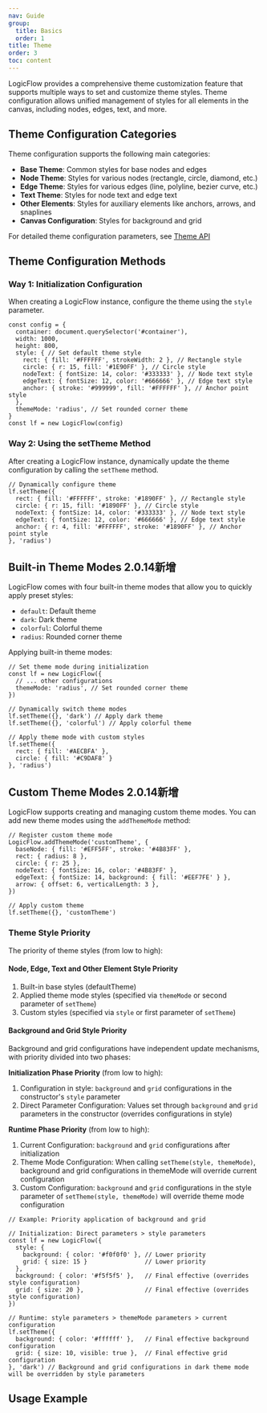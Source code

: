 ```yaml
---
nav: Guide
group:
  title: Basics
  order: 1
title: Theme
order: 3
toc: content
---
```


LogicFlow provides a comprehensive theme customization feature that supports multiple ways to set and customize theme styles. Theme configuration allows unified management of styles for all elements in the canvas, including nodes, edges, text, and more.

## Theme Configuration Categories

Theme configuration supports the following main categories:

- **Base Theme**: Common styles for base nodes and edges
- **Node Theme**: Styles for various nodes (rectangle, circle, diamond, etc.)
- **Edge Theme**: Styles for various edges (line, polyline, bezier curve, etc.)
- **Text Theme**: Styles for node text and edge text
- **Other Elements**: Styles for auxiliary elements like anchors, arrows, and snaplines
- **Canvas Configuration**: Styles for background and grid

For detailed theme configuration parameters, see [Theme API](../../api/theme.en.md)

## Theme Configuration Methods

### Way 1: Initialization Configuration

When creating a LogicFlow instance, configure the theme using the `style` parameter.

```tsx | pure
const config = {
  container: document.querySelector('#container'),
  width: 1000,
  height: 800,
  style: { // Set default theme style
    rect: { fill: '#FFFFFF', strokeWidth: 2 }, // Rectangle style
    circle: { r: 15, fill: '#1E90FF' }, // Circle style
    nodeText: { fontSize: 14, color: '#333333' }, // Node text style
    edgeText: { fontSize: 12, color: '#666666' }, // Edge text style
    anchor: { stroke: '#999999', fill: '#FFFFFF' }, // Anchor point style
  },
  themeMode: 'radius', // Set rounded corner theme
}
const lf = new LogicFlow(config)
```

### Way 2: Using the setTheme Method

After creating a LogicFlow instance, dynamically update the theme configuration by calling the `setTheme` method.

```tsx | pure
// Dynamically configure theme
lf.setTheme({
  rect: { fill: '#FFFFFF', stroke: '#1890FF' }, // Rectangle style
  circle: { r: 15, fill: '#1890FF' }, // Circle style
  nodeText: { fontSize: 14, color: '#333333' }, // Node text style
  edgeText: { fontSize: 12, color: '#666666' }, // Edge text style
  anchor: { r: 4, fill: '#FFFFFF', stroke: '#1890FF' }, // Anchor point style
}, 'radius')
```

## Built-in Theme Modes <Badge>2.0.14新增</Badge>

LogicFlow comes with four built-in theme modes that allow you to quickly apply preset styles:

- `default`: Default theme
- `dark`: Dark theme
- `colorful`: Colorful theme
- `radius`: Rounded corner theme

Applying built-in theme modes:

```tsx | pure
// Set theme mode during initialization
const lf = new LogicFlow({
  // ... other configurations
  themeMode: 'radius', // Set rounded corner theme
})

// Dynamically switch theme modes
lf.setTheme({}, 'dark') // Apply dark theme
lf.setTheme({}, 'colorful') // Apply colorful theme

// Apply theme mode with custom styles
lf.setTheme({
  rect: { fill: '#AECBFA' },
  circle: { fill: '#C9DAF8' }
}, 'radius')
```

## Custom Theme Modes <Badge>2.0.14新增</Badge>

LogicFlow supports creating and managing custom theme modes. You can add new theme modes using the `addThemeMode` method:

```tsx | pure
// Register custom theme mode
LogicFlow.addThemeMode('customTheme', {
  baseNode: { fill: '#EFF5FF', stroke: '#4B83FF' },
  rect: { radius: 8 },
  circle: { r: 25 },
  nodeText: { fontSize: 16, color: '#4B83FF' },
  edgeText: { fontSize: 14, background: { fill: '#EEF7FE' } },
  arrow: { offset: 6, verticalLength: 3 },
})

// Apply custom theme
lf.setTheme({}, 'customTheme')
```

### Theme Style Priority

The priority of theme styles (from low to high):

#### Node, Edge, Text and Other Element Style Priority
1. Built-in base styles (defaultTheme)
2. Applied theme mode styles (specified via `themeMode` or second parameter of `setTheme`)
3. Custom styles (specified via `style` or first parameter of `setTheme`)

#### Background and Grid Style Priority
Background and grid configurations have independent update mechanisms, with priority divided into two phases:

**Initialization Phase Priority** (from low to high):
1. Configuration in style: `background` and `grid` configurations in the constructor's `style` parameter
2. Direct Parameter Configuration: Values set through `background` and `grid` parameters in the constructor (overrides configurations in style)

**Runtime Phase Priority** (from low to high):
1. Current Configuration: `background` and `grid` configurations after initialization
2. Theme Mode Configuration: When calling `setTheme(style, themeMode)`, background and grid configurations in themeMode will override current configuration
3. Custom Configuration: `background` and `grid` configurations in the style parameter of `setTheme(style, themeMode)` will override theme mode configuration

```tsx | pure
// Example: Priority application of background and grid

// Initialization: Direct parameters > style parameters
const lf = new LogicFlow({
  style: {
    background: { color: '#f0f0f0' }, // Lower priority
    grid: { size: 15 }                // Lower priority
  },
  background: { color: '#f5f5f5' },   // Final effective (overrides style configuration)
  grid: { size: 20 },                 // Final effective (overrides style configuration)
})

// Runtime: style parameters > themeMode parameters > current configuration
lf.setTheme({
  background: { color: '#ffffff' },   // Final effective background configuration
  grid: { size: 10, visible: true },  // Final effective grid configuration
}, 'dark') // Background and grid configurations in dark theme mode will be overridden by style parameters
```

## Usage Example
<code id="graphData" src="../../../src/tutorial/basic/instance/theme"></code>

